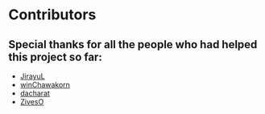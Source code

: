 # Contributors

## Special thanks for all the people who had helped this project so far:

* [JirayuL](https://github.com/JirayuL)
* [winChawakorn](http://github.com/winChawakorn)
* [dacharat](https://github.com/dacharat)
* [ZivesO](https://github.com/ziveso)
